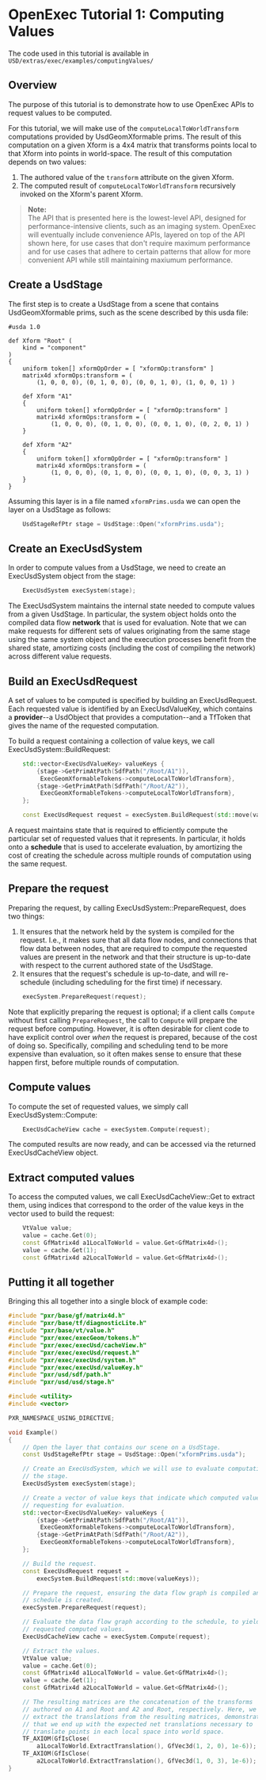 # OpenExec Tutorial 1: Computing Values

The code used in this tutorial is available in
`USD/extras/exec/examples/computingValues/`

## Overview

The purpose of this tutorial is to demonstrate how to use OpenExec APIs to
request values to be computed.

For this tutorial, we will make use of the `computeLocalToWorldTransform`
computations provided by UsdGeomXformable prims. The result of this computation
on a given Xform is a 4x4 matrix that transforms points local to that Xform into
points in world-space. The result of this computation depends on two values:
  1. The authored value of the `transform` attribute on the given Xform.
  2. The computed result of `computeLocalToWorldTransform` recursively invoked
     on the Xform's parent Xform.

> **Note:**  
> The API that is presented here is the lowest-level API, designed for
> performance-intensive clients, such as an imaging system. OpenExec will
> eventually include convenience APIs, layered on top of the API shown here, for
> use cases that don't require maximum performance and for use cases that adhere
> to certain patterns that allow for more convenient API while still maintaining
> maxiumum performance.

## Create a UsdStage

The first step is to create a UsdStage from a scene that contains
UsdGeomXformable prims, such as the scene described by this usda file:

```
#usda 1.0

def Xform "Root" (
    kind = "component"
)
{
    uniform token[] xformOpOrder = [ "xformOp:transform" ]
    matrix4d xformOps:transform = (
        (1, 0, 0, 0), (0, 1, 0, 0), (0, 0, 1, 0), (1, 0, 0, 1) )

    def Xform "A1"
    {
        uniform token[] xformOpOrder = [ "xformOp:transform" ]
        matrix4d xformOps:transform = (
            (1, 0, 0, 0), (0, 1, 0, 0), (0, 0, 1, 0), (0, 2, 0, 1) )
    }

    def Xform "A2"
    {
        uniform token[] xformOpOrder = [ "xformOp:transform" ]
        matrix4d xformOps:transform = (
            (1, 0, 0, 0), (0, 1, 0, 0), (0, 0, 1, 0), (0, 0, 3, 1) )
    }
}
```

Assuming this layer is in a file named `xformPrims.usda` we can open the layer
on a UsdStage as follows:

```cpp
    UsdStageRefPtr stage = UsdStage::Open("xformPrims.usda");
```

## Create an ExecUsdSystem

In order to compute values from a UsdStage, we need to create an ExecUsdSystem
object from the stage:

```cpp
    ExecUsdSystem execSystem(stage);
```

The ExecUsdSystem maintains the internal state needed to compute values from a
given UsdStage. In particular, the system object holds onto the compiled data
flow **network** that is used for evaluation. Note that we can make requests for
different sets of values originating from the same stage using the same system
object and the execution processes benefit from the shared state, amortizing
costs (including the cost of compiling the network) across different value
requests.

## Build an ExecUsdRequest

A set of values to be computed is specified by building an ExecUsdRequest. Each
requested value is identified by an ExecUsdValueKey, which contains a
**provider**--a UsdObject that provides a computation--and a TfToken that gives
the name of the requested computation.

To build a request containing a collection of value keys, we call
ExecUsdSystem::BuildRequest:

```cpp
    std::vector<ExecUsdValueKey> valueKeys {
        {stage->GetPrimAtPath(SdfPath("/Root/A1")),
         ExecGeomXformableTokens->computeLocalToWorldTransform},
        {stage->GetPrimAtPath(SdfPath("/Root/A2")),
         ExecGeomXformableTokens->computeLocalToWorldTransform},
    };

    const ExecUsdRequest request = execSystem.BuildRequest(std::move(valueKeys));
```

A request maintains state that is required to efficiently compute the particular
set of requested values that it represents. In particular, it holds onto a
**schedule** that is used to accelerate evaluation, by amortizing the cost of
creating the schedule across multiple rounds of computation using the same
request.

## Prepare the request

Preparing the request, by calling ExecUsdSystem::PrepareRequest, does two
things:
1. It ensures that the network held by the system is compiled for the
   request. I.e., it makes sure that all data flow nodes, and connections that
   flow data between nodes, that are required to compute the requested values
   are present in the network and that their structure is up-to-date with
   respect to the current authored state of the UsdStage.
2. It ensures that the request's schedule is up-to-date, and will re-schedule
   (including scheduling for the first time) if necessary.

```cpp
    execSystem.PrepareRequest(request);
```

Note that explicitly preparing the request is optional; if a client calls
`Compute` without first calling `PrepareRequest`, the call to `Compute` will
prepare the request before computing. However, it is often desirable for client
code to have explicit control over *when* the request is prepared, because of
the cost of doing so. Specifically, compiling and scheduling tend to be more
expensive than evaluation, so it often makes sense to ensure that these happen
first, before multiple rounds of computation.

## Compute values

To compute the set of requested values, we simply call ExecUsdSystem::Compute:

```cpp
    ExecUsdCacheView cache = execSystem.Compute(request);
```

The computed results are now ready, and can be accessed via the returned
ExecUsdCacheView object.

## Extract computed values

To access the computed values, we call ExecUsdCacheView::Get to extract them,
using indices that correspond to the order of the value keys in the vector used
to build the request:

```cpp
    VtValue value;
    value = cache.Get(0);
    const GfMatrix4d a1LocalToWorld = value.Get<GfMatrix4d>();
    value = cache.Get(1);
    const GfMatrix4d a2LocalToWorld = value.Get<GfMatrix4d>();
```

## Putting it all together

Bringing this all together into a single block of example code:

```cpp
#include "pxr/base/gf/matrix4d.h"
#include "pxr/base/tf/diagnosticLite.h"
#include "pxr/base/vt/value.h"
#include "pxr/exec/execGeom/tokens.h"
#include "pxr/exec/execUsd/cacheView.h"
#include "pxr/exec/execUsd/request.h"
#include "pxr/exec/execUsd/system.h"
#include "pxr/exec/execUsd/valueKey.h"
#include "pxr/usd/sdf/path.h"
#include "pxr/usd/usd/stage.h"

#include <utility>
#include <vector>

PXR_NAMESPACE_USING_DIRECTIVE;

void Example()
{
    // Open the layer that contains our scene on a UsdStage.
    const UsdStageRefPtr stage = UsdStage::Open("xformPrims.usda");

    // Create an ExecUsdSystem, which we will use to evaluate computations on
    // the stage.
    ExecUsdSystem execSystem(stage);

    // Create a vector of value keys that indicate which computed values we are
    // requesting for evaluation.
    std::vector<ExecUsdValueKey> valueKeys {
        {stage->GetPrimAtPath(SdfPath("/Root/A1")),
         ExecGeomXformableTokens->computeLocalToWorldTransform},
        {stage->GetPrimAtPath(SdfPath("/Root/A2")),
         ExecGeomXformableTokens->computeLocalToWorldTransform},
    };

    // Build the request.
    const ExecUsdRequest request =
        execSystem.BuildRequest(std::move(valueKeys));

    // Prepare the request, ensuring the data flow graph is compiled and the
    // schedule is created.
    execSystem.PrepareRequest(request);

    // Evaluate the data flow graph according to the schedule, to yield the
    // requested computed values.
    ExecUsdCacheView cache = execSystem.Compute(request);

    // Extract the values.
    VtValue value;
    value = cache.Get(0);
    const GfMatrix4d a1LocalToWorld = value.Get<GfMatrix4d>();
    value = cache.Get(1);
    const GfMatrix4d a2LocalToWorld = value.Get<GfMatrix4d>();

    // The resulting matrices are the concatenation of the transforms
    // authored on A1 and Root and A2 and Root, respectively. Here, we
    // extract the translations from the resulting matrices, demonstrating
    // that we end up with the expected net translations necessary to
    // translate points in each local space into world space.
    TF_AXIOM(GfIsClose(
        a1LocalToWorld.ExtractTranslation(), GfVec3d(1, 2, 0), 1e-6));
    TF_AXIOM(GfIsClose(
        a2LocalToWorld.ExtractTranslation(), GfVec3d(1, 0, 3), 1e-6));
}
```
